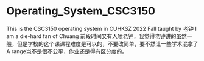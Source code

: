 # Operating_System_CSC3150

This is the CSC3150 operating system in CUHKSZ 2022 Fall taught by 老钟
I am a die-hard fan of Chuang
前段时间又有人喷老钟，我觉得老钟讲的虽然一般，但是学校的这个课课程难度是可以的，不要改简单，要不然让一些学术混拿了A range岂不是很不公平，作业还是得有区分度的。
